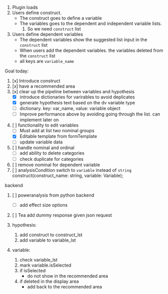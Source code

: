 1. Plugin loads
2. Users define construct.
   * The construct goes to define a variable
   * The variables goes to the dependent and independent variable lists. 
        1. So we need `construct` list 
3. Users define dependent variables
   * The dependent variables show the suggested list input in the `construct` list 
   * When users add the dependent variables. the variables deleted from the `construct` list
   * all keys are `variable_name`
   
   
   
   
 Goal today:
 1. [x] Introduce construct
 2. [x] have a recommended area
 3. [x] clear up the pipeline between variables and hypothesis
    * [x] introduce dictionaries for varirables to avoid deplicates
    * [x] generate hypothesis text based on the dv variable type
    * [ ] dictionary. key: var_name, value: variable object 
    * [ ] Improve performance above by avoiding going through the list. can implement later on
 4. [ ] functionality to edit variables
    * [ ] Must add at list two nominal groups
    * [x] Editable template from formTemplate
    * [ ] update variable data
 5. [ ] handle nominal and ordinal
    * [ ] add ability to delete categories
    * [ ] check duplicate for categories    
 6. [ ] remove nominal for dependent variable
 7. [ ] analysisCondition switch to `variable` instead of `string`
 construct(construct_name: string, variable: Variable);



backend 
1. [ ] poweranalysis from python backend
    * [ ] add effect size options
2. [ ] Tea add dummy response given json request

1. hypothesis: 
    1. add construct to construct_lst
    2. add variable to variable_lst


2. variable:
    1. check variable_lst
    2. mark variable.isSelected
    3. if isSelected
        * do not show in the recommended area
    4. if deleted in the display area
        * add back to the recommended area 